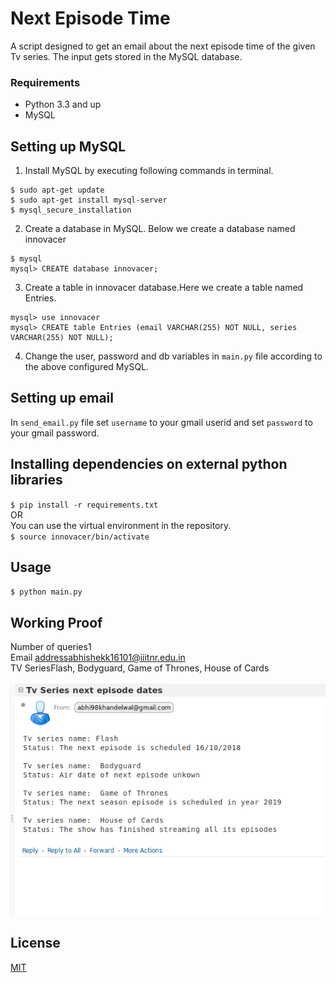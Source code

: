 # Next Episode Time

A script designed to get an email about the next episode time of the given Tv series. The input gets stored in the MySQL database.

### Requirements
* Python 3.3 and up
* MySQL

## Setting up MySQL
1. Install MySQL by executing following commands in terminal.

```
$ sudo apt-get update
$ sudo apt-get install mysql-server
$ mysql_secure_installation
```

2. Create a database in MySQL. Below we create a database named innovacer
```
$ mysql
mysql> CREATE database innovacer;
```

3. Create a table in innovacer database.Here we create a table named Entries.
```
mysql> use innovacer 
mysql> CREATE table Entries (email VARCHAR(255) NOT NULL, series VARCHAR(255) NOT NULL);
```
4. Change the user, password and db variables in `main.py` file according to the above configured MySQL.

## Setting up email
In `send_email.py` file set `username` to your gmail userid and set `password` to your gmail password.

## Installing dependencies on external python libraries
`$ pip install -r requirements.txt`
</br> OR </br>
You can use the virtual environment in the repository. </br>
`$ source innovacer/bin/activate`

## Usage
`$ python main.py`

## Working Proof

Number of queries1 </br>
Email addressabhishekk16101@iiitnr.edu.in </br>
TV SeriesFlash, Bodyguard, Game of Thrones, House of Cards  

![Working Proof](WorkingProof.png)



## License
[MIT](https://choosealicense.com/licenses/mit/)
